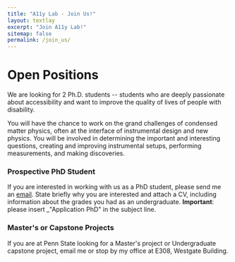 ```yaml
---
title: "A11y Lab - Join Us!"
layout: textlay
excerpt: "Join A11y Lab!"
sitemap: false
permalink: /join_us/
---
```


# Open Positions

We are looking for 2 Ph.D. students -- students who are deeply passionate about accessibility and want to improve the quality of lives of people with disability.

You will have the chance to work on the grand challenges of condensed matter physics, often at the interface of instrumental design and new physics. You will be involved in determining the important and interesting questions, creating and improving instrumental setups, performing measurements, and making discoveries.

### Prospective PhD Student
If you are interested in working with us as a PhD student, please send me an [email](mailto:skb5969@psu.edu). State briefly why you are interested and attach a CV, including information about the grades you had as an undergraduate. **Important**: please insert _"Application PhD" in the subject line.


### Master's or Capstone Projects
If you are at  Penn State looking for a Master's project or Undergraduate capstone project,  email me or stop by my office at E308, Westgate Building.
